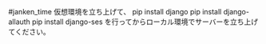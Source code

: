 #janken_time
仮想環境を立ち上げて、
pip install django
pip install django-allauth
pip install django-ses
を行ってからローカル環境でサーバーを立ち上げてください。
